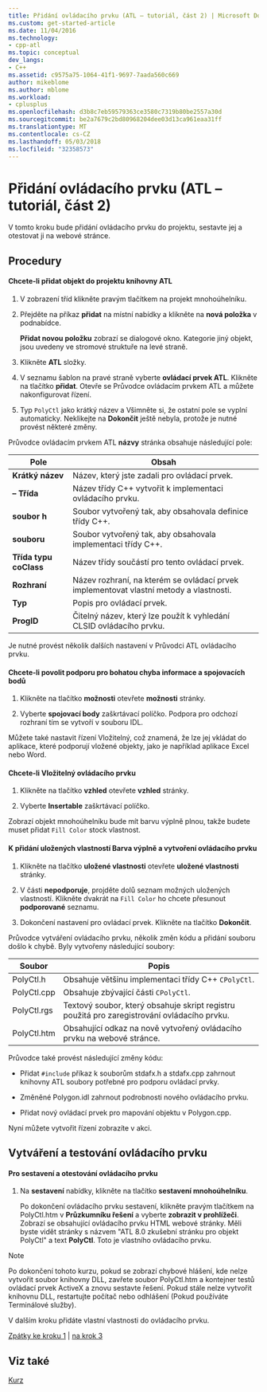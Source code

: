 ```yaml
---
title: Přidání ovládacího prvku (ATL – tutoriál, část 2) | Microsoft Docs
ms.custom: get-started-article
ms.date: 11/04/2016
ms.technology:
- cpp-atl
ms.topic: conceptual
dev_langs:
- C++
ms.assetid: c9575a75-1064-41f1-9697-7aada560c669
author: mikeblome
ms.author: mblome
ms.workload:
- cplusplus
ms.openlocfilehash: d3b8c7eb59579363ce3580c7319b80be2557a30d
ms.sourcegitcommit: be2a7679c2bd80968204dee03d13ca961eaa31ff
ms.translationtype: MT
ms.contentlocale: cs-CZ
ms.lasthandoff: 05/03/2018
ms.locfileid: "32358573"
---
```

# <a name="adding-a-control-atl-tutorial-part-2"></a>Přidání ovládacího prvku (ATL – tutoriál, část 2)
V tomto kroku bude přidání ovládacího prvku do projektu, sestavte jej a otestovat ji na webové stránce.  
  
## <a name="procedures"></a>Procedury  
  
#### <a name="to-add-an-object-to-an-atl-project"></a>Chcete-li přidat objekt do projektu knihovny ATL  
  
1.  V zobrazení tříd klikněte pravým tlačítkem na projekt mnohoúhelníku.  
  
2.  Přejděte na příkaz **přidat** na místní nabídky a klikněte na **nová položka** v podnabídce.  
  
     **Přidat novou položku** zobrazí se dialogové okno. Kategorie jiný objekt, jsou uvedeny ve stromové struktuře na levé straně.  
  
3.  Klikněte **ATL** složky.  
  
4.  V seznamu šablon na pravé straně vyberte **ovládací prvek ATL**. Klikněte na tlačítko **přidat**. Otevře se Průvodce ovládacím prvkem ATL a můžete nakonfigurovat řízení.  
  
5.  Typ `PolyCtl` jako krátký název a Všimněte si, že ostatní pole se vyplní automaticky. Neklikejte na **Dokončit** ještě nebyla, protože je nutné provést některé změny.  
  
 Průvodce ovládacím prvkem ATL **názvy** stránka obsahuje následující pole:  
  
|Pole|Obsah|  
|-----------|--------------|  
|**Krátký název**|Název, který jste zadali pro ovládací prvek.|  
|**– Třída**|Název třídy C++ vytvořit k implementaci ovládacího prvku.|  
|**soubor h**|Soubor vytvořený tak, aby obsahovala definice třídy C++.|  
|**souboru**|Soubor vytvořený tak, aby obsahovala implementaci třídy C++.|  
|**Třída typu coClass**|Název třídy součástí pro tento ovládací prvek.|  
|**Rozhraní**|Název rozhraní, na kterém se ovládací prvek implementovat vlastní metody a vlastnosti.|  
|**Typ**|Popis pro ovládací prvek.|  
|**ProgID**|Čitelný název, který lze použít k vyhledání CLSID ovládacího prvku.|  
  
 Je nutné provést několik dalších nastavení v Průvodci ATL ovládacího prvku.  
  
#### <a name="to-enable-support-for-rich-error-information-and-connection-points"></a>Chcete-li povolit podporu pro bohatou chyba informace a spojovacích bodů  
  
1.  Klikněte na tlačítko **možnosti** otevřete **možnosti** stránky.  
  
2.  Vyberte **spojovací body** zaškrtávací políčko. Podpora pro odchozí rozhraní tím se vytvoří v souboru IDL.  
  
 Můžete také nastavit řízení Vložitelný, což znamená, že lze jej vkládat do aplikace, které podporují vložené objekty, jako je například aplikace Excel nebo Word.  
  
#### <a name="to-make-the-control-insertable"></a>Chcete-li Vložitelný ovládacího prvku  
  
1.  Klikněte na tlačítko **vzhled** otevřete **vzhled** stránky.  
  
2.  Vyberte **Insertable** zaškrtávací políčko.  
  
 Zobrazí objekt mnohoúhelníku bude mít barvu výplně plnou, takže budete muset přidat `Fill Color` stock vlastnost.  
  
#### <a name="to-add-a-fill-color-stock-property-and-create-the-control"></a>K přidání uložených vlastností Barva výplně a vytvoření ovládacího prvku  
  
1.  Klikněte na tlačítko **uložené vlastnosti** otevřete **uložené vlastnosti** stránky.  
  
2.  V části **nepodporuje**, projděte dolů seznam možných uložených vlastností. Klikněte dvakrát na `Fill Color` ho chcete přesunout **podporované** seznamu.  
  
3.  Dokončení nastavení pro ovládací prvek. Klikněte na tlačítko **Dokončit**.  
  
 Průvodce vytváření ovládacího prvku, několik změn kódu a přidání souboru došlo k chybě. Byly vytvořeny následující soubory:  
  
|Soubor|Popis|  
|----------|-----------------|  
|PolyCtl.h|Obsahuje většinu implementaci třídy C++ `CPolyCtl`.|  
|PolyCtl.cpp|Obsahuje zbývající části `CPolyCtl`.|  
|PolyCtl.rgs|Textový soubor, který obsahuje skript registru použitá pro zaregistrování ovládacího prvku.|  
|PolyCtl.htm|Obsahující odkaz na nově vytvořený ovládacího prvku na webové stránce.|  
  
 Průvodce také provést následující změny kódu:  
  
-   Přidat `#include` příkaz k souborům stdafx.h a stdafx.cpp zahrnout knihovny ATL soubory potřebné pro podporu ovládací prvky.  
  
-   Změněné Polygon.idl zahrnout podrobnosti nového ovládacího prvku.  
  
-   Přidat nový ovládací prvek pro mapování objektu v Polygon.cpp.  
  
 Nyní můžete vytvořit řízení zobrazíte v akci.  
  
## <a name="building-and-testing-the-control"></a>Vytváření a testování ovládacího prvku  
  
#### <a name="to-build-and-test-the-control"></a>Pro sestavení a otestování ovládacího prvku  
  
1.  Na **sestavení** nabídky, klikněte na tlačítko **sestavení mnohoúhelníku**.  
  
     Po dokončení ovládacího prvku sestavení, klikněte pravým tlačítkem na PolyCtl.htm v **Průzkumníku řešení** a vyberte **zobrazit v prohlížeči**. Zobrazí se obsahující ovládacího prvku HTML webové stránky. Měli byste vidět stránky s názvem "ATL 8.0 zkušební stránku pro objekt PolyCtl" a text **PolyCtl**. Toto je vlastního ovládacího prvku.  
  
> [!NOTE]
>  Po dokončení tohoto kurzu, pokud se zobrazí chybové hlášení, kde nelze vytvořit soubor knihovny DLL, zavřete soubor PolyCtl.htm a kontejner testů ovládací prvek ActiveX a znovu sestavte řešení. Pokud stále nelze vytvořit knihovnu DLL, restartujte počítač nebo odhlášení (Pokud používáte Terminálové služby).  
  
 V dalším kroku přidáte vlastní vlastnosti do ovládacího prvku.  
  
 [Zpátky ke kroku 1](../atl/creating-the-project-atl-tutorial-part-1.md) &#124; [na krok 3](../atl/adding-a-property-to-the-control-atl-tutorial-part-3.md)  
  
## <a name="see-also"></a>Viz také  
 [Kurz](../atl/active-template-library-atl-tutorial.md)

